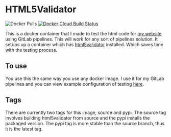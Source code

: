 # HTML5Validator

![Docker Pulls](https://img.shields.io/docker/pulls/cyb3rjak3/html5validator) [![Docker Cloud Build Status](https://img.shields.io/docker/cloud/build/cyb3rjak3/html5validator)](https://hub.docker.com/r/cyb3rjak3/html5validator/builds)

This is a docker container that I made to test the html code for [my website](https://www.jwhite.network) using GitLab pipelines. This will work for any sort of pipelines solution. It setups up a container which has [html5validator](https://github.com/svenkreiss/html5validator) installed. Which saves time with the testing process.

## To use

You use this the same way you use any docker image. I use it for my GitLab pipelines and you can view example configuration of testing [here](https://github.com/Cyb3r-Jak3/portfolio-website/blob/master/.gitlab-ci.yml).

## Tags

There are currently two tags for this image, source and pypi. The source tag involves building html5validator from source and the pypi installs the packaged version. The pypi tag is more stable than the source branch, thus it is the latest tag.
